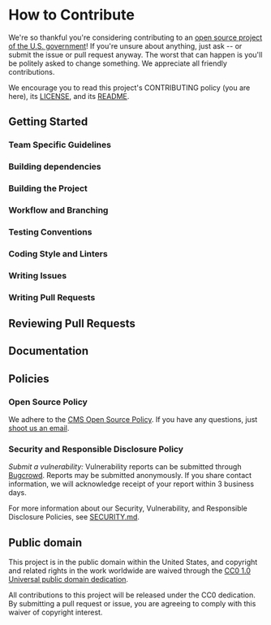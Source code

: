 <!--- # NOTE: Modify sections marked with `TODO` -->

# How to Contribute

<!-- Basic instructions about where to send patches, check out source code, and get development support.-->

We're so thankful you're considering contributing to an [open source project of
the U.S. government](https://code.gov/)! If you're unsure about anything, just
ask -- or submit the issue or pull request anyway. The worst that can happen is
you'll be politely asked to change something. We appreciate all friendly
contributions.

We encourage you to read this project's CONTRIBUTING policy (you are here), its
[LICENSE](LICENSE.md), and its [README](README.md).

## Getting Started

<!--- TODO: If you have 'good-first-issue' or 'easy' labels for newcomers, mention them here.-->

### Team Specific Guidelines

<!-- TODO: This section helps contributors understand any team structure in the project (formal or informal.) Encouraged to point towards the MAINTAINERS.md file for further details.-->

### Building dependencies

<!--- TODO: This step is often skipped, so don't forget to include the steps needed to install on your platform. If you project can be multi-platform, this is an excellent place for first time contributors to send patches!-->

### Building the Project

<!--- TODO: Be sure to include build scripts and instructions, not just the source code itself! -->

### Workflow and Branching

<!--- TODO: Workflow Example
We follow the [GitHub Flow Workflow](https://guides.github.com/introduction/flow/)

1.  Fork the project
2.  Check out the `main` branch
3.  Create a feature branch
4.  Write code and tests for your change
5.  From your branch, make a pull request against `DSACMS/codejson-generator/main`
6.  Work with repo maintainers to get your change reviewed
7.  Wait for your change to be pulled into `DSACMS/codejson-generator/main`
8.  Delete your feature branch
-->

### Testing Conventions

<!--- TODO: Discuss where tests can be found, how they are run, and what kind of tests/coverage strategy and goals the project has. -->

### Coding Style and Linters

<!--- TODO: HIGHLY ENCOURAGED. Specific tools will vary between different languages/frameworks (e.g. Black for python, eslint for JavaScript, etc...)

1. Mention any style guides you adhere to (e.g. pep8, etc...)
2. Mention any linters your project uses (e.g. flake8, jslint, etc...)
3. Mention any naming conventions your project uses (e.g. Semantic Versioning, CamelCasing, etc...)
4. Mention any other content guidelines the project adheres to (e.g. plainlanguage.gov, etc...)

-->

### Writing Issues

<!--- TODO: Example Issue Guides

When creating an issue please try to adhere to the following format:

    module-name: One line summary of the issue (less than 72 characters)

    ### Expected behavior

    As concisely as possible, describe the expected behavior.

    ### Actual behavior

    As concisely as possible, describe the observed behavior.

    ### Steps to reproduce the behavior

    List all relevant steps to reproduce the observed behavior.

    see our .github/ISSUE_TEMPLATE.md for more examples.
-->

### Writing Pull Requests

<!-- TODO: Make a brief statement about where to file pull/merge requests, and conventions for doing so. Link to PULL_REQUEST_TEMPLATE.md file.

Comments should be formatted to a width no greater than 80 columns.

Files should be exempt of trailing spaces.

We adhere to a specific format for commit messages. Please write your commit
messages along these guidelines. Please keep the line width no greater than 80
columns (You can use `fmt -n -p -w 80` to accomplish this).

    module-name: One line description of your change (less than 72 characters)

    Problem

    Explain the context and why you're making that change.  What is the problem
    you're trying to solve? In some cases there is not a problem and this can be
    thought of being the motivation for your change.

    Solution

    Describe the modifications you've done.

    Result

    What will change as a result of your pull request? Note that sometimes this
    section is unnecessary because it is self-explanatory based on the solution.

Some important notes regarding the summary line:

* Describe what was done; not the result
* Use the active voice
* Use the present tense
* Capitalize properly
* Do not end in a period — this is a title/subject
* Prefix the subject with its scope

    see our .github/PULL_REQUEST_TEMPLATE.md for more examples.
-->

## Reviewing Pull Requests

<!--- TODO: Make a brief statement about how pull-requests are reviewed, and who is doing the reviewing. Linking to MAINTAINERS.md can help.

Code Review Example

The repository on GitHub is kept in sync with an internal repository at
github.cms.gov. For the most part this process should be transparent to the
project users, but it does have some implications for how pull requests are
merged into the codebase.

When you submit a pull request on GitHub, it will be reviewed by the project
community (both inside and outside of github.cms.gov), and once the changes are
approved, your commits will be brought into github.cms.gov's internal system for
additional testing. Once the changes are merged internally, they will be pushed
back to GitHub with the next sync.

This process means that the pull request will not be merged in the usual way.
Instead a member of the project team will post a message in the pull request
thread when your changes have made their way back to GitHub, and the pull
request will be closed.

The changes in the pull request will be collapsed into a single commit, but the
authorship metadata will be preserved.

-->

<!--
## Shipping Releases

<!-- TODO: What cadence does your project ship new releases? (e.g. one-time, ad-hoc, periodically, upon merge of new patches) Who does so? 
-->

## Documentation

<!-- TODO: Documentation Example

We also welcome improvements to the project documentation or to the existing
docs. Please file an [issue](https://github.com/DSACMS/codejson-generator/issues).
-->

## Policies

### Open Source Policy

We adhere to the [CMS Open Source
Policy](https://github.com/CMSGov/cms-open-source-policy). If you have any
questions, just [shoot us an email](mailto:opensource@cms.hhs.gov).

### Security and Responsible Disclosure Policy

*Submit a vulnerability:* Vulnerability reports can be submitted through [Bugcrowd](https://bugcrowd.com/cms-vdp). Reports may be submitted anonymously. If you share contact information, we will acknowledge receipt of your report within 3 business days.

For more information about our Security, Vulnerability, and Responsible Disclosure Policies, see [SECURITY.md](SECURITY.md).

## Public domain

This project is in the public domain within the United States, and copyright and related rights in the work worldwide are waived through the [CC0 1.0 Universal public domain dedication](https://creativecommons.org/publicdomain/zero/1.0/).

All contributions to this project will be released under the CC0 dedication. By submitting a pull request or issue, you are agreeing to comply with this waiver of copyright interest.
